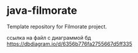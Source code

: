 # java-filmorate
Template repository for Filmorate project.

ссылка на файл с диаграммой бд
https://dbdiagram.io/d/6356b776fa2755667d5ff335
